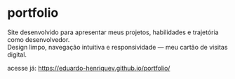 # portfolio

Site desenvolvido para apresentar meus projetos, habilidades e trajetória como desenvolvedor.  
Design limpo, navegação intuitiva e responsividade — meu cartão de visitas digital.

acesse já: https://eduardo-henriquev.github.io/portfolio/
